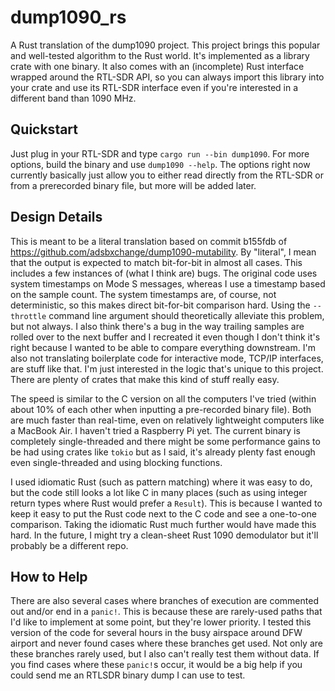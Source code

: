 # dump1090_rs
A Rust translation of the dump1090 project.  This project brings this popular and well-tested algorithm to the Rust world.  It's implemented as a library crate with one binary.  It also comes with an (incomplete) Rust interface wrapped around the RTL-SDR API, so you can always import this library into your crate and use its RTL-SDR interface even if you're interested in a different band than 1090 MHz.

## Quickstart
Just plug in your RTL-SDR and type `cargo run --bin dump1090`.  For more options, build the binary and use `dump1090 --help`.  The options right now currently basically just allow you to either read directly from the RTL-SDR or from a prerecorded binary file, but more will be added later.

## Design Details
This is meant to be a literal translation based on commit b155fdb of https://github.com/adsbxchange/dump1090-mutability.  By "literal", I mean that the output is expected to match bit-for-bit in almost all cases.  This includes a few instances of (what I think are) bugs.  The original code uses system timestamps on Mode S messages, whereas I use a timestamp based on the sample count.  The system timestamps are, of course, not deterministic, so this makes direct bit-for-bit comparison hard.  Using the `--throttle` command line argument should theoretically alleviate this problem, but not always.  I also think there's a bug in the way trailing samples are rolled over to the next buffer and I recreated it even though I don't think it's right because I wanted to be able to compare everything downstream.  I'm also not translating boilerplate code for interactive mode, TCP/IP interfaces, are stuff like that.  I'm just interested in the logic that's unique to this project.  There are plenty of crates that make this kind of stuff really easy.

The speed is similar to the C version on all the computers I've tried (within about 10% of each other when inputting a pre-recorded binary file).  Both are much faster than real-time, even on relatively lightweight computers like a MacBook Air.  I haven't tried a Raspberry Pi yet.  The current binary is completely single-threaded and there might be some performance gains to be had using crates like `tokio` but as I said, it's already plenty fast enough even single-threaded and using blocking functions.

I used idiomatic Rust (such as pattern matching) where it was easy to do, but the code still looks a lot like C in many places (such as using integer return types where Rust would prefer a `Result`).  This is because I wanted to keep it easy to put the Rust code next to the C code and see a one-to-one comparison.  Taking the idiomatic Rust much further would have made this hard.  In the future, I might try a clean-sheet Rust 1090 demodulator but it'll probably be a different repo.

## How to Help
There are also several cases where branches of execution are commented out and/or end in a `panic!`.  This is because these are rarely-used paths that I'd like to implement at some point, but they're lower priority.  I tested this version of the code for several hours in the busy airspace around DFW airport and never found cases where these branches get used.  Not only are these branches rarely used, but I also can't really test them without data.  If you find cases where these `panic!`s occur, it would be a big help if you could send me an RTLSDR binary dump I can use to test.
